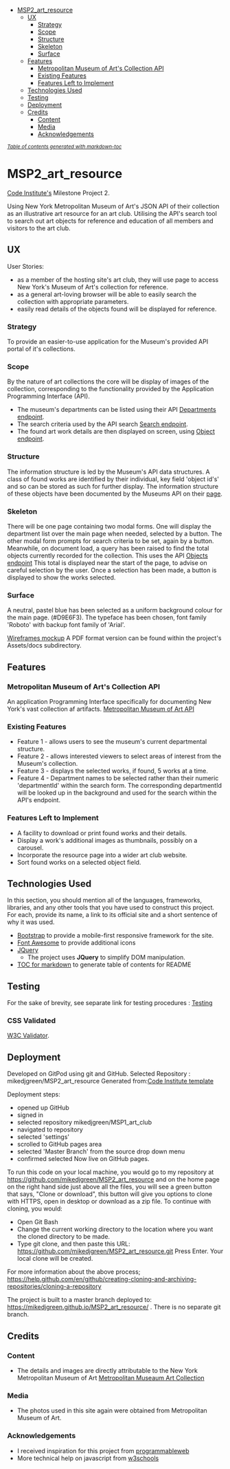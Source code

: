 - [MSP2_art_resource](#msp2-art-resource)
  * [UX](#ux)
    + [Strategy](#strategy)
    + [Scope](#scope)
    + [Structure](#structure)
    + [Skeleton](#skeleton)
    + [Surface](#surface)
  * [Features](#features)
    + [Metropolitan Museum of Art's Collection API](#metropolitan-museum-of-art-s-collection-api)
    + [Existing Features](#existing-features)
    + [Features Left to Implement](#features-left-to-implement)
  * [Technologies Used](#technologies-used)
  * [Testing](#testing)
  * [Deployment](#deployment)
  * [Credits](#credits)
    + [Content](#content)
    + [Media](#media)
    + [Acknowledgements](#acknowledgements)

<small><i><a href='http://ecotrust-canada.github.io/markdown-toc/'>Table of contents generated with markdown-toc</a></i></small>

# MSP2_art_resource

[Code Institute's](https://codeinstitute.net/) Milestone Project 2.

Using New York Metropolitan Museum of Art's JSON API of their collection as an illustrative art resource for an art club. Utilising the API's search tool to search out art objects for reference and education of all members and visitors to the art club.
 
## UX
 
User Stories:
- as a member of the hosting site's art club, they will use page to access New York's Museum of Art's collection for reference.
- as a general art-loving browser will be able to easily search the collection with appropriate parameters.
- easily read details of the objects found will be displayed for reference.

### Strategy
To provide an easier-to-use application for the Museum's provided API portal of it's collections.

### Scope
By the nature of art collections the core will be display of images of the collection, corresponding to the functionality provided by the Application Programming Interface (API).
- The museum's departments can be listed using their API [Departments endpoint](https://collectionapi.metmuseum.org/public/collection/v1/departments).
- The search criteria used by the API search [Search endpoint](https://collectionapi.metmuseum.org/public/collection/v1/search).
- The found art work details are then displayed on screen, using [Object endpoint](https://collectionapi.metmuseum.org/public/collection/v1/objects/[objectID]).

### Structure
The information structure is led by the Museum's API data structures.
A class of found works are identified by their individual, key field 'object id's' and so can be stored as such for further display.
The information structure of these objects have been documented by the Museums API on their [page](https://metmuseum.github.io/). 


### Skeleton
There will be one page containing two modal forms.
One will display the department list over the main page when needed, selected by a button.
The other modal form prompts for search criteria to be set, again by a button.
Meanwhile, on document load, a query has been raised to find the total objects currently recorded for the collection.
This uses the API [Objects endpoint](https://collectionapi.metmuseum.org/public/collection/v1/objects)
This total is displayed near the start of the page, to advise on careful selection by the user.
Once a selection has been made, a button is displayed to show the works selected.

### Surface
A neutral, pastel blue has been selected as a uniform background colour for the main page. (#D9E6F3).
The typeface has been chosen, font family 'Roboto' with backup font family of 'Arial'.


[Wireframes mockup](assets/docs/MSP2_art_resource.pdf)
A PDF format version can be found within the project's Assets/docs subdirectory.


## Features

### Metropolitan Museum of Art's Collection API
An application Programming Interface specifically for documenting New York's vast collection af artifacts. 
[Metropolitan Museum of Art API](https://metmuseum.github.io/)
 
### Existing Features
- Feature 1 - allows users to see the museum's current departmental structure.
- Feature 2 - allows interested viewers to select areas of interest from the Museum's collection.
- Feature 3 - displays the selected works, if found, 5 works at a time.
- Feature 4 - Department names to be selected rather than their numeric 'departmentId' within the search form. 
              The corresponding departmentId will be looked up in the background and used for the search within the API's endpoint.

### Features Left to Implement

- A facility to download or print found works and their details.
- Display a work's additional images as thumbnails, possibly on a carousel.
- Incorporate the resource page into a wider art club website.
- Sort found works on a selected object field.

## Technologies Used

In this section, you should mention all of the languages, frameworks, libraries, and any other tools that you have used to construct this project. 
For each, provide its name, a link to its official site and a short sentence of why it was used.

- [Bootstrap](https://getbootstrap.com/) to provide a mobile-first responsive framework for the site.
- [Font Awesome](https://fontawesome.com/) to provide additional icons
- [JQuery](https://jquery.com)
    - The project uses **JQuery** to simplify DOM manipulation.
- [TOC for markdown](https://ecotrust-canada.github.io/markdown-toc/) to generate table of contents for README


## Testing

For the sake of brevity, see separate link for testing procedures :
[Testing](assets/docs/TESTING.md)

### CSS Validated
[W3C Validator](http://jigsaw.w3.org/css-validator/validator?uri=https://mikedjgreen.github.io/MSP2_art_resource/assets/css/stylesheet.css).

## Deployment

Developed on GitPod using git and GitHub.
Selected Repository : mikedjgreen/MSP2_art_resource
Generated from:[Code Institute template]( https://github.com/Code-Institute-Org/gitpod-full-template)

Deployment steps:
- opened up GitHub
- signed in
- selected repository mikedjgreen/MSP1_art_club
- navigated to repository
- selected 'settings'
- scrolled to GitHub pages area
- selected 'Master Branch' from the source drop down menu
- confirmed selected
Now live on GitHub pages.

To run this code on your local machine, you would go to my repository at https://github.com/mikedjgreen/MSP2_art_resource and on the home page on the right hand side just above all the files, you will see a green button that says, "Clone or download", this button will give you options to clone with HTTPS, open in desktop or download as a zip file.
To continue with cloning, you would:
- Open Git Bash
- Change the current working directory to the location where you want the cloned directory to be made.
- Type git clone, and then paste this URL: https://github.com/mikedjgreen/MSP2_art_resource.git Press Enter. Your local clone will be created.

For more information about the above process; https://help.github.com/en/github/creating-cloning-and-archiving-repositories/cloning-a-repository


The project is built to a master branch deployed to: 
https://mikedjgreen.github.io/MSP2_art_resource/ .
There is no separate git branch.

## Credits

### Content
- The details and images are directly attributable to the New York Metropolitan Museum of Art [Metropolitan Museaum Art Collection](https://www.metmuseum.org/art/collection)

### Media
- The photos used in this site again were obtained from Metropolitan Museum of Art.

### Acknowledgements

- I received inspiration for this project from [programmableweb](https://www.programmableweb.com/api-university) 
- More technical help on javascript from [w3schools](https://www.w3schools.com/js/default.asp)

